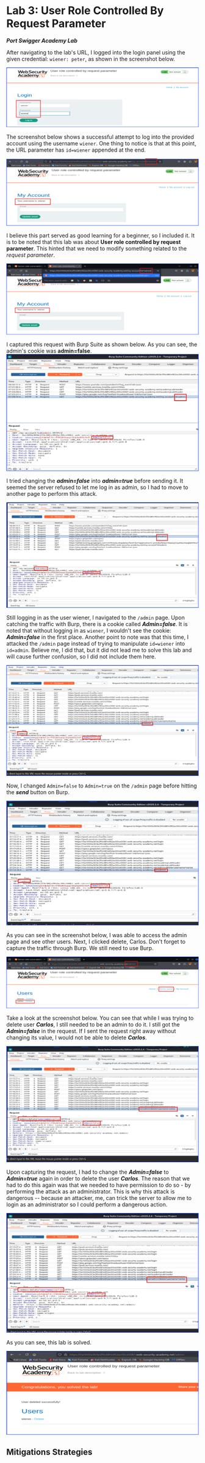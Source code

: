 # Lab 3: User Role Controlled By Request Parameter

***Port Swigger Academy Lab***

After navigating to the lab's URL, I logged into the login panel using the given credential: `wiener: peter`, as shown in the screenshot below.

![LoginWithAGivenNormalUserCredential](Images/AccessControlLab4_1_LoginWithAGivenNormalUserCredential.png)

The screenshot below shows a successful attempt to log into the provided account using the username `wiener`. One thing to notice is that at this point, the URL parameter has `id=wiener` appended at the end.

![LoginAsNormalUser](Images/AccessControlLab4_4_LoginAsNormalUser.png)

I believe this part served as good learning for a beginner, so I included it. It is to be noted that this lab was about **User role controlled by request parameter**. This hinted that we need to modify something related to the *request parameter*.

![ChangedParameterID-toAdmin](Images/AccessControlLab4_5_ChangedParameterID-toAdmin.png)

I captured this request with Burp Suite as shown below.
As you can see, the admin's cookie was **admin=false**.
![CaptureTheTrafficAfterChangedParameterID-toAdminOnBurpAdminIsFalse](Images/AccessControlLab4_6_CaptureTheTrafficAfterChangedParameterID-toAdminOnBurpAdminIsFalse.png)

I tried changing the ***admin=false*** into ***admin=true*** before sending it. It seemed the server refused to let me log in as admin, so I had to move to another page to perform this attack.

![onBurpProxyAdminIsTrue](Images/AccessControlLab4_7_onBurpProxyAdminIsTrue.png)

Still logging in as the user wiener, I navigated to the `/admin` page. Upon catching the traffic with Burp, there is a cookie called ***Admin=false***. It is noted that without logging in as `wiener`, I wouldn't see the cookie: ***Admin=false*** in the first place. Another point to note was that this time, I attacked the `/admin` page instead of trying to manipulate `id=wiener` into `id=admin`. Believe me, I did that, but it did not lead me to solve this lab and will cause further confusion, so I did not include them here.

![navigateToAdminPage](Images/AccessControlLab4_8_navigateToAdminPage.png)

Now, I changed `Admin=false` to `Admin=true` on the `/admin` page before hitting the ***send*** button on Burp.

![changeAdminToTrue](Images/AccessControlLab4_9_changeAdminToTrue.png)

As you can see in the screenshot below, I was able to access the admin page and see other users. Next, I clicked delete, Carlos. Don't forget to capture the traffic through Burp. We still need to use Burp.

![onAdminPage](Images/AccessControlLab4_10_onAdminPage.png)

Take a look at the screenshot below. You can see that while I was trying to delete user ***Carlos***, I still needed to be an admin to do it. I still got the ***Admin=false*** in the request. If I sent the request right away without changing its value, I would not be able to delete ***Carlos***.

![AttemptToDeleteCarlosOnBurpAdminIsFalse](Images/AccessControlLab4_11_AttemptToDeleteCarlosOnBurpAdminIsFalse.png)

Upon capturing the request, I had to change the ***Admin=false*** to ***Admin=true*** again in order to delete the user ***Carlos***. The reason that we had to do this again was that we needed to have permission to do so - by performing the attack as an administrator. This is why this attack is dangerous -- because an attacker, me, can trick the server to allow me to login as an administrator so I could perform a dangerous action.

![AttemptToDeleteCarlosOnBurpChangeAdminToTrue](Images/AccessControlLab4_12_AttemptToDeleteCarlosOnBurpChangeAdminToTrue.png)

As you can see, this lab is solved.

![LabSolved](Images/AccessControlLab4_13_LabSolved.png)

## Mitigations Strategies
